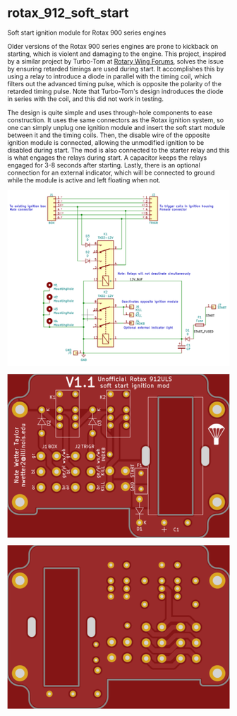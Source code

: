 # rotax_912_soft_start
Soft start ignition module for Rotax 900 series engines

Older versions of the Rotax 900 series engines are prone to kickback on starting, which is violent and damaging to the engine. This project, inspired by a similar project by Turbo-Tom at [Rotary Wing Forums](https://www.rotaryforum.com/threads/soft-start-unit-for-rotax-912uls.23381/), solves the issue by ensuring retarded timings are used during start. It accomplishes this by using a relay to introduce a diode in parallel with the timing coil, which filters out the advanced timing pulse, which is opposite the polarity of the retarded timing pulse. Note that Turbo-Tom's design indroduces the diode in series with the coil, and this did not work in testing.

The design is quite simple and uses through-hole components to ease construction. It uses the same connectors as the Rotax ignition system, so one can simply unplug one ignition module and insert the soft start module between it and the timing coils. Then, the disable wire of the opposite ignition module is connected, allowing the unmodified ignition to be disabled during start. The mod is also connected to the starter relay and this is what engages the relays during start. A capacitor keeps the relays engaged for 3-8 seconds after starting. Lastly, there is an optional connection for an external indicator, which will be connected to ground while the module is active and left floating when not.

![schematic](schematic.png)

![front](render_front.png)

![back](render_back.png)
